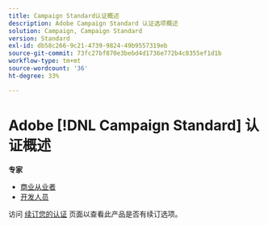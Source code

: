 ```yaml
---
title: Campaign Standard认证概述
description: Adobe Campaign Standard 认证选项概述
solution: Campaign, Campaign Standard
version: Standard
exl-id: db58c266-9c21-4739-9824-49b9557319eb
source-git-commit: 73fc27bf870e3bebd4d1736e772b4c8355ef1d1b
workflow-type: tm+mt
source-wordcount: '36'
ht-degree: 33%

---
```


# Adobe [!DNL Campaign Standard] 认证概述

**专家**

* [商业从业者](/help/certifications/acs/acs-e-business.md) <!--AD0-E307-->
* [开发人员](/help/certifications/acs/acs-e-developer.md) <!--AD0-E306-->

访问 [续订您的认证](/help/certifications/renew.md) 页面以查看此产品是否有续订选项。
